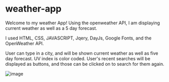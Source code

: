 # weather-app


Welcome to my weather App!
Using the openweather API, I am displaying current weather
as well as a 5 day forecast.

I used HTML, CSS, JAVASCRIPT, Jqery, DayJs, Google Fonts, and the OpenWeather API.

User can type in a city, and will be shown current weather as well as five day forecast.
UV index is color coded.
User's recent searches will be displayed as buttons, and those can be clicked on to search for them again.



![image](https://user-images.githubusercontent.com/78326815/115154011-5fc38e00-a03e-11eb-87f3-07d50acbe6cb.png)